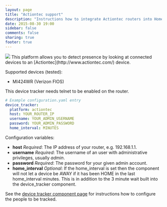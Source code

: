 ```yaml
---
layout: page
title: "Actiontec support"
description: "Instructions how to integrate Actiontec routers into Home Assistant."
date: 2015-08-30 19:00
sidebar: false
comments: false
sharing: true
footer: true
---
```


<img src='/images/supported_brands/actiontec.png' class='brand pull-right' />
This platform allows you to detect presence by looking at connected devices to an [Actiontec](http://www.actiontec.com/) device.

Supported devices (tested):

- MI424WR (Verizon FIOS)

<p class='note warning'>
This device tracker needs telnet to be enabled on the router.
</p>

```yaml
# Example configuration.yaml entry
device_tracker:
  platform: actiontec
  host: YOUR_ROUTER_IP
  username: YOUR_ADMIN_USERNAME
  password: YOUR_ADMIN_PASSWORD
  home_interval: MINUTES
```

Configuration variables:

- **host** *Required*: The IP address of your router, e.g. 192.168.1.1.
- **username** *Required*: The username of an user with administrative privileges, usually *admin*.
- **password** *Required*: The password for your given admin account.
- **home_interval** *Optional*: If the home_interval is set then the component will not let a device be AWAY if it has been HOME in the last home_interval minutes. This is in addition to the 3 minute wait built into the device_tracker component.

See the [device tracker component page](/components/device_tracker.html) for instructions how to configure the people to be tracked.

